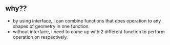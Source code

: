 ## why??
* by using interface, i can combine functions that does operation to any shapes of geometry in one function.
* without interface, i need to come up with 2 different function to perform operation on respectively.
